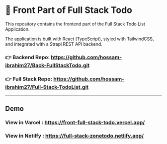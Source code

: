 # 📝 Front Part of Full Stack Todo

This repository contains the frontend part of the Full Stack Todo List Application.

The application is built with React (TypeScript), styled with TailwindCSS, and integrated with a Strapi REST API backend.

### 👉 Backend Repo: https://github.com/hossam-ibrahim27/Back-FullStackTodo.git
### 👉 Full Stack Repo: https://github.com/hossam-ibrahim27/Full-Stack-TodoList.git

---

## Demo
### View in Varcel : https://front-full-stack-todo.vercel.app/
### View in Netilfy : https://full-stack-zonetodo.netlify.app/
